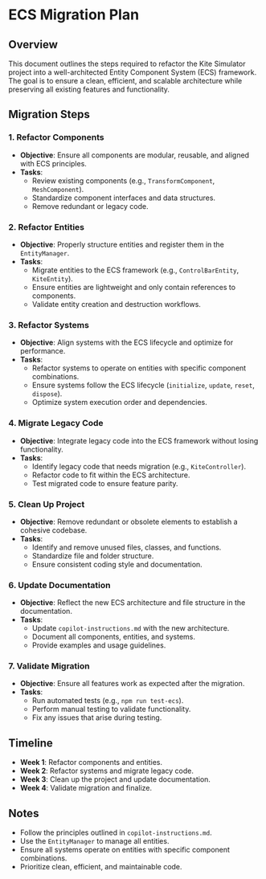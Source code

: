 # ECS Migration Plan

## Overview
This document outlines the steps required to refactor the Kite Simulator project into a well-architected Entity Component System (ECS) framework. The goal is to ensure a clean, efficient, and scalable architecture while preserving all existing features and functionality.

## Migration Steps

### 1. Refactor Components
- **Objective**: Ensure all components are modular, reusable, and aligned with ECS principles.
- **Tasks**:
  - Review existing components (e.g., `TransformComponent`, `MeshComponent`).
  - Standardize component interfaces and data structures.
  - Remove redundant or legacy code.

### 2. Refactor Entities
- **Objective**: Properly structure entities and register them in the `EntityManager`.
- **Tasks**:
  - Migrate entities to the ECS framework (e.g., `ControlBarEntity`, `KiteEntity`).
  - Ensure entities are lightweight and only contain references to components.
  - Validate entity creation and destruction workflows.

### 3. Refactor Systems
- **Objective**: Align systems with the ECS lifecycle and optimize for performance.
- **Tasks**:
  - Refactor systems to operate on entities with specific component combinations.
  - Ensure systems follow the ECS lifecycle (`initialize`, `update`, `reset`, `dispose`).
  - Optimize system execution order and dependencies.

### 4. Migrate Legacy Code
- **Objective**: Integrate legacy code into the ECS framework without losing functionality.
- **Tasks**:
  - Identify legacy code that needs migration (e.g., `KiteController`).
  - Refactor code to fit within the ECS architecture.
  - Test migrated code to ensure feature parity.

### 5. Clean Up Project
- **Objective**: Remove redundant or obsolete elements to establish a cohesive codebase.
- **Tasks**:
  - Identify and remove unused files, classes, and functions.
  - Standardize file and folder structure.
  - Ensure consistent coding style and documentation.

### 6. Update Documentation
- **Objective**: Reflect the new ECS architecture and file structure in the documentation.
- **Tasks**:
  - Update `copilot-instructions.md` with the new architecture.
  - Document all components, entities, and systems.
  - Provide examples and usage guidelines.

### 7. Validate Migration
- **Objective**: Ensure all features work as expected after the migration.
- **Tasks**:
  - Run automated tests (e.g., `npm run test-ecs`).
  - Perform manual testing to validate functionality.
  - Fix any issues that arise during testing.

## Timeline
- **Week 1**: Refactor components and entities.
- **Week 2**: Refactor systems and migrate legacy code.
- **Week 3**: Clean up the project and update documentation.
- **Week 4**: Validate migration and finalize.

## Notes
- Follow the principles outlined in `copilot-instructions.md`.
- Use the `EntityManager` to manage all entities.
- Ensure all systems operate on entities with specific component combinations.
- Prioritize clean, efficient, and maintainable code.